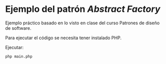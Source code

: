 # Ejemplo del patrón *Abstract Factory*

Ejemplo práctico basado en lo visto en clase del curso Patrones de diseño de software.

Para ejecutar el código se necesita tener instalado PHP.

Ejecutar:

```
php main.php
```
